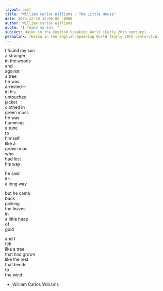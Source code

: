```yaml
---
layout: post
title: "William Carlos Williams - The Little House"
date: 2024-12-30 12:00:00 -0000
author: William Carlos Williams
quote: "I found my son  "
subject: Haiku in the English-Speaking World (Early 20th century)
permalink: /Haiku in the English-Speaking World (Early 20th century)/William Carlos Williams/William Carlos Williams - The Little House
---
```


I found my son  
a stranger  
in the woods  
and  
against  
a tree  
he was  
arrested—  
in his  
untouched  
jacket  
clothed in  
green moss  
he was  
humming  
a tune  
to  
himself  
like a  
grown man  
who  
had lost  
his way  

he said  
it’s  
a long way  

but he came  
back  
picking  
the leaves  
in  
a little heap  
of  
gold

and I  
felt  
like a tree  
that had grown  
like the rest  
that bends  
to  
the wind.

- William Carlos Williams
